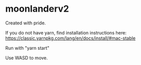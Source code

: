 # moonlanderv2
Created with pride.

If you do not have yarn, find installation instructions here: https://classic.yarnpkg.com/lang/en/docs/install/#mac-stable


Run with "yarn start"


Use WASD to move.
